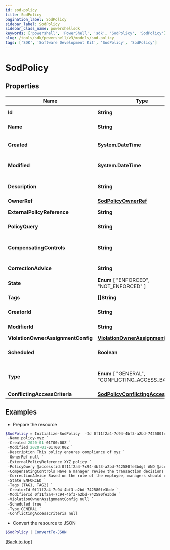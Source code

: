 ```yaml
---
id: sod-policy
title: SodPolicy
pagination_label: SodPolicy
sidebar_label: SodPolicy
sidebar_class_name: powershellsdk
keywords: ['powershell', 'PowerShell', 'sdk', 'SodPolicy', 'SodPolicy']
slug: /tools/sdk/powershell/v3/models/sod-policy
tags: ['SDK', 'Software Development Kit', 'SodPolicy', 'SodPolicy']
---
```


# SodPolicy

## Properties

| Name | Type | Description | Notes |
| --- | --- | --- | --- |
| **Id** | **String** | Policy id | [optional] [readonly] |
| **Name** | **String** | Policy Business Name | [optional] |
| **Created** | **System.DateTime** | The time when this SOD policy is created. | [optional] [readonly] |
| **Modified** | **System.DateTime** | The time when this SOD policy is modified. | [optional] [readonly] |
| **Description** | **String** | Optional description of the SOD policy | [optional] |
| **OwnerRef** | [**SodPolicyOwnerRef**](sod-policy-owner-ref) |  | [optional] |
| **ExternalPolicyReference** | **String** | Optional External Policy Reference | [optional] |
| **PolicyQuery** | **String** | Search query of the SOD policy | [optional] |
| **CompensatingControls** | **String** | Optional compensating controls(Mitigating Controls) | [optional] |
| **CorrectionAdvice** | **String** | Optional correction advice | [optional] |
| **State** | **Enum** [ "ENFORCED", "NOT_ENFORCED" ] | whether the policy is enforced or not | [optional] |
| **Tags** | **[]String** | tags for this policy object | [optional] |
| **CreatorId** | **String** | Policy's creator ID | [optional] [readonly] |
| **ModifierId** | **String** | Policy's modifier ID | [optional] [readonly] |
| **ViolationOwnerAssignmentConfig** | [**ViolationOwnerAssignmentConfig**](violation-owner-assignment-config) |  | [optional] |
| **Scheduled** | **Boolean** | defines whether a policy has been scheduled or not | [optional] [default to $false] |
| **Type** | **Enum** [ "GENERAL", "CONFLICTING_ACCESS_BASED" ] | whether a policy is query based or conflicting access based | [optional] [default to "GENERAL"] |
| **ConflictingAccessCriteria** | [**SodPolicyConflictingAccessCriteria**](sod-policy-conflicting-access-criteria) |  | [optional] |

## Examples

- Prepare the resource

```powershell
$SodPolicy = Initialize-SodPolicy  -Id 0f11f2a4-7c94-4bf3-a2bd-742580fe3bde `
 -Name policy-xyz `
 -Created 2020-01-01T00:00Z `
 -Modified 2020-01-01T00:00Z `
 -Description This policy ensures compliance of xyz `
 -OwnerRef null `
 -ExternalPolicyReference XYZ policy `
 -PolicyQuery @access(id:0f11f2a4-7c94-4bf3-a2bd-742580fe3bdg) AND @access(id:0f11f2a4-7c94-4bf3-a2bd-742580fe3bdf) `
 -CompensatingControls Have a manager review the transaction decisions for their "out of compliance" employee `
 -CorrectionAdvice Based on the role of the employee, managers should remove access that is not required for their job function. `
 -State ENFORCED `
 -Tags [TAG1, TAG2] `
 -CreatorId 0f11f2a4-7c94-4bf3-a2bd-742580fe3bde `
 -ModifierId 0f11f2a4-7c94-4bf3-a2bd-742580fe3bde `
 -ViolationOwnerAssignmentConfig null `
 -Scheduled true `
 -Type GENERAL `
 -ConflictingAccessCriteria null
```

- Convert the resource to JSON

```powershell
$SodPolicy | ConvertTo-JSON
```

[[Back to top]](#)
